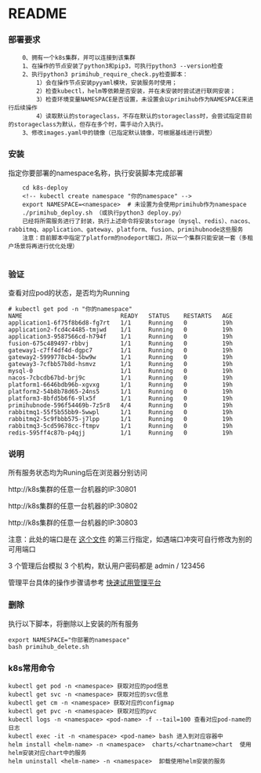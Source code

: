 # README


### 部署要求
```
    0、拥有一个k8s集群，并可以连接到该集群
    1、在操作的节点安装了python3和pip3，可执行python3 --version检查
    2、执行python3 primihub_require_check.py检查脚本：
        1）会在操作节点安装pyyaml模块，安装服务时使用；
        2）检查kubectl，helm等依赖是否安装，并在未安装时尝试进行联网安装；
        3）检查环境变量NAMESPACE是否设置，未设置会以primihub作为NAMESPACE来进行后续操作
        4）读取默认的storageclass，不存在默认的storageclass时，会尝试指定目前的storageclass为默认，但存在多个时，需手动介入执行。
    3、修改images.yaml中的镜像（已指定默认镜像，可根据基线进行调整）
```


### 安装

指定你要部署的namespace名称，执行安装脚本完成部署

```
    cd k8s-deploy
    <!-- kubectl create namespace "你的namespace" -->
    export NAMESPACE=<namespace>  # 未设置为会使用primihub作为namespace
    ./primihub_deploy.sh （或执行python3 deploy.py）
    已经将所需服务进行了封装，执行上述命令将安装storage（mysql、redis）、nacos、rabbitmq、application、gateway、platform、fusion、primihubnode这些服务
    注意：目前脚本中指定了platform的nodeport端口，所以一个集群只能安装一套（多租户场景将再进行优化处理）
    
```

### 验证

查看对应pod的状态，是否均为Running
```
# kubectl get pod -n "你的namespace"
NAME                            READY   STATUS    RESTARTS   AGE
application1-6f75f8b6d8-fg7rt   1/1     Running   0          19h
application2-fcd4c4485-tmjwd    1/1     Running   0          19h
application3-9587566cd-h794f    1/1     Running   0          19h
fusion-675c489497-rbbvj         1/1     Running   0          19h
gateway1-c7ff4df4d-dgpc7        1/1     Running   0          19h
gateway2-5999778cb4-5bw9w       1/1     Running   0          19h
gateway3-7cfbb57b8d-hsmvz       1/1     Running   0          19h
mysql-0                         1/1     Running   0          19h
nacos-7cbcdb67bd-brj9c          1/1     Running   0          19h
platform1-6646bdb96b-xgvxg      1/1     Running   0          19h
platform2-54b8b78d65-24ns5      1/1     Running   0          19h
platform3-8bfd5b6f6-9lx5f       1/1     Running   0          19h
primihubnode-596f54469b-7z5r8   4/4     Running   0          19h
rabbitmq1-55f5b55bb9-5wwpl      1/1     Running   0          19h
rabbitmq2-5c9fbbb575-j7lpp      1/1     Running   0          19h
rabbitmq3-5cd59678cc-ftmpv      1/1     Running   0          19h
redis-595ff4c87b-p4qjj          1/1     Running   0          19h
```

### 说明

所有服务状态均为Runing后在浏览器分别访问

http://k8s集群的任意一台机器的IP:30801

http://k8s集群的任意一台机器的IP:30802

http://k8s集群的任意一台机器的IP:30803

注意：此处的端口是在 [这个文件](./charts/platformchart/templates/platform-svc.yaml) 的第三行指定，如遇端口冲突可自行修改为别的可用端口

3 个管理后台模拟 3 个机构，默认用户密码都是 admin / 123456

管理平台具体的操作步骤请参考 [快速试用管理平台](https://docs.primihub.com/docs/quick-start-platform)

### 删除
执行以下脚本，将删除以上安装的所有服务

```
export NAMESPACE="你部署的namespace"
bash primihub_delete.sh
```

### k8s常用命令

```
kubectl get pod -n <namespace> 获取对应的pod信息
kubectl get svc -n <namespace> 获取对应的svc信息
kubectl get cm -n <namespace> 获取对应的configmap
kubectl get pvc -n <namespace> 获取对应的pvc
kubectl logs -n <namespace> <pod-name> -f --tail=100 查看对应pod-name的日志
kubectl exec -it -n <namespace> <pod-name> bash 进入到对应容器中
helm install <helm-name> -n <namespace>  charts/<chartname>chart  使用helm安装对应chart中的服务
helm uninstall <helm-name> -n <namespace>  卸载使用helm安装的服务
```
